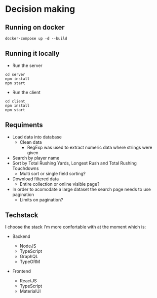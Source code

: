 # Decision making

## Running on docker
```
docker-compose up -d --build
```

## Running it locally

- Run the server
```
cd server 
npm install
npm start
```

- Run the client
```
cd client 
npm install
npm start
```

## Requiments
- Load data into database
    - Clean data
        - RegExp was used to extract numeric data where strings were given
- Search by player name
- Sort by Total Rushing Yards, Longest Rush and Total Rushing Touchdowns
    - Multi sort or single field sorting?
- Download filtered data
    - Entire collection or online visible page?
- In order to acomodate a large dataset the search page needs to use pagination
    - Limits on pagination?

## Techstack
I choose the stack I'm more confortable with at the moment which is:

- Backend
    - NodeJS
    - TypeScript
    - GraphQL
    - TypeORM

- Frontend
    - ReactJS
    - TypeScript
    - MaterialUI